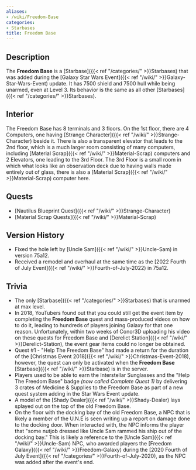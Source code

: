 ```yaml
---
aliases:
- /wiki/Freedom-Base
categories:
- Starbases
title: Freedom Base
---
```


## Description

The **Freedom Base** is a [Starbase]({{< ref "/categories/" >}}Starbases) that was added during the [Galaxy Star Wars Event]({{< ref "/wiki/" >}}Galaxy-Star-Wars-Event) update. It has 7500 shield and 7500 hull while being unarmed, even at Level 3. Its behavior is the same as all other [Starbases]({{< ref "/categories/" >}}Starbases).

## Interior

The Freedom Base has 8 terminals and 3 floors. On the 1st floor, there are 4 Computers, one having [Strange Character]({{< ref "/wiki/" >}}Strange-Character) beside it. There is also a transparent elevator that leads to the 2nd floor, which is a much larger room consisting of many computers, including [Material Scrap]({{< ref "/wiki/" >}}Material-Scrap) computers and 2 Elevators, one leading to the 3rd Floor. The 3rd Floor is a small room in which what looks like an observation deck due to having walls made entirely out of glass, there is also a [Material Scrap]({{< ref "/wiki/" >}}Material-Scrap) computer here.

## Quests

- [Nautilus Blueprint Quest]({{< ref "/wiki/" >}}Strange-Character)
- [Material Scrap Quests]({{< ref "/wiki/" >}}Material-Scrap)

## Version History 

- Fixed the hole left by [Uncle Sam]({{< ref "/wiki/" >}}Uncle-Sam) in version 75a12.
- Received a remodel and overhaul at the same time as the [2022 Fourth of July Event]({{< ref "/wiki/" >}}Fourth-of-July-2022) in 75a12.

## Trivia

- The only [Starbase]({{< ref "/categories/" >}}Starbases) that is unarmed at max level.
- In 2018, YouTubers found out that you could still get the event item by completing the **Freedom Base** quest and mass-produced videos on how to do it, leading to hundreds of players joining Galaxy for that one reason. Unfortunately, within two weeks of Conor3D uploading his video on these quests for Freedom Base and [Derelict Station]({{< ref "/wiki/" >}}Derelict-Station), the event gear items could no longer be obtained.
- Quest #1 - "Help The Freedom Base" had made a return for the duration of the [Christmas Event 2018]({{< ref "/wiki/" >}}Christmas-Event-2018), however, the quest can only be activated when the **Freedom Base** [Starbase]({{< ref "/wiki/" >}}Starbase) is in the server.
- Players used to be able to earn the Interstellar Sunglasses and the "Help The Freedom Base" badge _(now called Complete Quest 1)_ by delivering 3 crates of Medicine & Supplies to the Freedom Base as part of a new quest system adding in the Star Wars Event update.
- A model of the [Shady Dealer]({{< ref "/wiki/" >}}Shady-Dealer) lays splayed out on the top of the old Freedom Base.
- On the floor with the docking bay of the old Freedom Base, a NPC that is likely a member of the U.N.E is seen writing up a report on damage done to the docking door. When interacted with, the NPC informs the player that "some nutjob dressed like Uncle Sam rammed his ship out of the docking bay." This is likely a reference to the [Uncle Sam]({{< ref "/wiki/" >}}Uncle-Sam) NPC, who awarded players the [Freedom Galaxy]({{< ref "/wiki/" >}}Freedom-Galaxy) during the [2020 Fourth of July Event]({{< ref "/categories/" >}}Fourth-of-July-2020), as the NPC was added after the event's end.